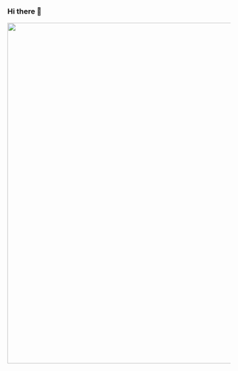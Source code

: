### Hi there 👋

<!--
**MisterMisunderstood/MisterMisunderstood** is a ✨ _special_ ✨ repository because its `README.md` (this file) appears on your GitHub profile.

Here are some ideas to get you started:

- 🔭 I’m currently working on ...
- 🌱 I’m currently learning ...
- 👯 I’m looking to collaborate on ...
- 🤔 I’m looking for help with ...
- 💬 Ask me about ...
- 📫 How to reach me: ...
- 😄 Pronouns: ...
- ⚡ Fun fact: ...
-->
<div align="center">
<img src="[https://user-images.githubusercontent.com/83375136/196059303-476d05cb-0d54-4408-ac9a-4d708e9dd7d2.png](https://user-images.githubusercontent.com/83375136/196060119-29d75f2e-96c5-4636-ab17-9d7445b4ab5a.png)" width="770px" />
</div>



